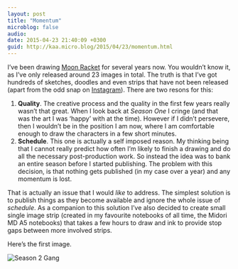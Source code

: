 ```yaml
---
layout: post
title: "Momentum"
microblog: false
audio: 
date: 2015-04-23 21:40:09 +0300
guid: http://kaa.micro.blog/2015/04/23/momentum.html
---
```

<p>I&rsquo;ve been drawing <a href="http://moonracket.com">Moon Racket</a> for several years now. You wouldn&rsquo;t know it, as I&rsquo;ve only released around 23 images in total. The truth is that I&rsquo;ve got hundreds of sketches, doodles and even strips that have not been released (apart from the odd snap on <a href="http://instagram.com/khaledaboualfa">Instagram</a>). There are two resons for this:</p>

<ol><li><strong>Quality</strong>. The creative process and the quality in the first few years really wasn&rsquo;t that great. When I look back at <em>Season One</em> I cringe (and that was the art I was &lsquo;happy&rsquo; with at the time). However if I didn&rsquo;t persevere, then I wouldn&rsquo;t be in the position I am now, where I am comfortable enough to draw the characters in a few short minutes.</li>
<li><strong>Schedule</strong>. This one is actually a self imposed reason. My thinking being that I cannot really predict how often I&rsquo;m likely to finish a drawing and do all the necessary post-production work. So instead the idea was to bank an entire season before I started publishing. The problem with this decision, is that nothing gets published (in my case over a year) and any momentum is lost.</li>
</ol><p>That is actually an issue that I would <em>like</em> to address. The simplest solution is to publish things as they become available and ignore the whole issue of <em>schedule</em>. As a companion to this solution I&rsquo;ve also decided to create small single image strip (created in my favourite notebooks of all time, the Midori MD A5 notebooks) that takes a few hours to draw and ink to provide stop gaps between more involved strips.</p>

<p>Here&rsquo;s the first image.</p>

<p><img src="http://www.kaa.bz/uploads/2018/8087c5d5f0.jpg" alt="Season 2 Gang" /></p>
